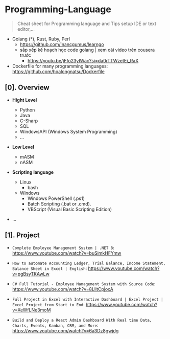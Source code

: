 # Programming-Language
> Cheat sheet for Programming language and Tips setup IDE or text editor,...
- Golang (*), Rust, Ruby, Perl
  - https://github.com/inancgumus/learngo
  - sắp xếp kế hoạch học code golang | xem cái video trên cousera trước
    - https://youtu.be/jFfo23yIWac?si=da0rTTWzetEi_RaX
- Dockerfile for many programming languages: https://github.com/hoalongnatsu/Dockerfile
## [0]. Overview
- __Hight Level__
  * Python
  * Java
  * C-Sharp
  * SQL
  * WindowsAPI (Windows System Programming)
  * ...
- __Low Level__
  * mASM
  * nASM

- __Scripting language__
  * Linux
    + bash
  * Windows
    + Windows PowerShell (.ps1)
    + Batch Scripting (.bat or .cmd).
    + VBScript (Visual Basic Scripting Edition)

- ...

## [1]. Project

- `Complete Employee Management System | .NET 8`: https://www.youtube.com/watch?v=buSimkHFYmw

- `How to automate Accounting Ledger, Trial Balance, Income Statement, Balance Sheet in Excel | English`: https://www.youtube.com/watch?v=pgBsyTKAwLw

- `C# Full Tutorial - Employee Management System with Source Code`: https://www.youtube.com/watch?v=8LlitCpjoxA

- `Full Project in Excel with Interactive Dashboard | Excel Project | Excel Project from Start to End`: https://www.youtube.com/watch?v=XeWfLNe3moM
  
- `Build and Deploy a React Admin Dashboard With Real time Data, Charts, Events, Kanban, CRM, and More`: https://www.youtube.com/watch?v=6a3Dz8gwjdg 
